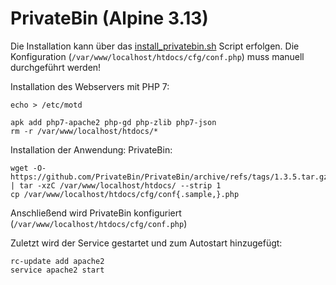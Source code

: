 # PrivateBin (Alpine 3.13)
Die Installation kann über das [install_privatebin.sh](./privatebin.sh) Script erfolgen. Die Konfiguration (`/var/www/localhost/htdocs/cfg/conf.php`) muss manuell durchgeführt werden!

Installation des Webservers mit PHP 7:
```shell
echo > /etc/motd

apk add php7-apache2 php-gd php-zlib php7-json
rm -r /var/www/localhost/htdocs/*
```

Installation der Anwendung: PrivateBin:
```shell
wget -O- https://github.com/PrivateBin/PrivateBin/archive/refs/tags/1.3.5.tar.gz | tar -xzC /var/www/localhost/htdocs/ --strip 1
cp /var/www/localhost/htdocs/cfg/conf{.sample,}.php
```

Anschließend wird PrivateBin konfiguriert (`/var/www/localhost/htdocs/cfg/conf.php`)

Zuletzt wird der Service gestartet und zum Autostart hinzugefügt:
```shell
rc-update add apache2
service apache2 start
```
